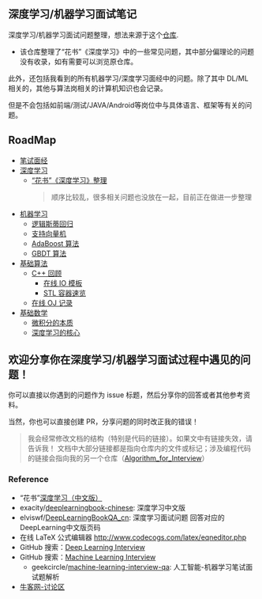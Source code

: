## 深度学习/机器学习面试笔记

深度学习/机器学习面试问题整理，想法来源于这个[仓库](https://github.com/elviswf/DeepLearningBookQA_cn).
- 该仓库整理了“花书”《深度学习》中的一些常见问题，其中部分偏理论的问题没有收录，如有需要可以浏览原仓库。

此外，还包括我看到的所有机器学习/深度学习面经中的问题。除了其中 DL/ML 相关的，其他与算法岗相关的计算机知识也会记录。

但是不会包括如前端/测试/JAVA/Android等岗位中与具体语言、框架等有关的问题。

## RoadMap
- [笔试面经](./笔试面经)
- [深度学习](./深度学习)
  - [“花书”《深度学习》整理](./深度学习/“花书”《深度学习》整理.md)
    > 顺序比较乱，很多相关问题也没放在一起，目前正在做进一步整理
- [机器学习](./机器学习)
  - [逻辑斯蒂回归](./机器学习/README.md#逻辑斯蒂回归)
  - [支持向量机](./机器学习/README.md#支持向量机)
  - [AdaBoost 算法](./机器学习/README.md#adaboost-算法)
  - [GBDT 算法](./机器学习/README.md##梯度提升决策树-gbdt)
- [基础算法](./基础算法)
    - [C++ 回顾](https://github.com/imhuay/Algorithm_for_Interview-Chinese/tree/master/Algorithm_for_Interview/Cpp回顾)
      - [在线 IO 模板](https://github.com/imhuay/Algorithm_for_Interview-Chinese/blob/master/Algorithm_for_Interview/Cpp回顾/IO模板.hpp)
      - [STL 容器速览](https://github.com/imhuay/Algorithm_for_Interview-Chinese/tree/master/Algorithm_for_Interview/Cpp回顾/STL容器)
    - [在线 OJ 记录](https://github.com/imhuay/Algorithm_for_Interview-Chinese)
- [基础数学](./基础数学)
  - [微积分的本质](./基础数学/微积分的本质.md)
  - [深度学习的核心](./基础数学/深度学习的核心.md)


**欢迎分享你在深度学习/机器学习面试过程中遇见的问题！**
---
你可以直接以你遇到的问题作为 issue 标题，然后分享你的回答或者其他参考资料。

当然，你也可以直接创建 PR，分享问题的同时改正我的错误！

> 我会经常修改文档的结构（特别是代码的链接）。如果文中有链接失效，请告诉我！
> 文档中大部分链接都是指向仓库内的文件或标记；涉及编程代码的链接会指向我的另一个仓库（[Algorithm_for_Interview](https://github.com/imhuay/Algorithm_for_Interview-Chinese)）

### Reference

- “花书”[深度学习（中文版）](https://github.com/exacity/deeplearningbook-chinese)
- exacity/[deeplearningbook-chinese](https://github.com/exacity/deeplearningbook-chinese): 深度学习中文版 
- elviswf/[DeepLearningBookQA_cn](https://github.com/elviswf/DeepLearningBookQA_cn): 深度学习面试问题 回答对应的DeepLearning中文版页码 
- 在线 LaTeX 公式编辑器 http://www.codecogs.com/latex/eqneditor.php
- GitHub 搜索：[Deep Learning Interview](https://github.com/search?q=deep+learning+interview)
- GitHub 搜索：[Machine Learning Interview](https://github.com/search?q=machine+learning+interview)
    - geekcircle/[machine-learning-interview-qa](https://github.com/geekcircle/machine-learning-interview-qa): 人工智能-机器学习笔试面试题解析 
- [牛客网-讨论区](https://www.nowcoder.com/discuss?type=2&order=0)
